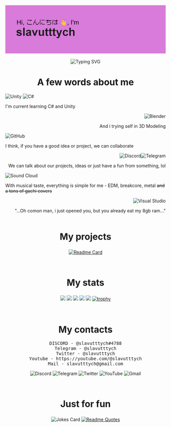 <img src="header.png" alt="Banner">
<p align="center" href="https://git.io/typing-svg"><img src="https://readme-typing-svg.herokuapp.com?font=Fira+Code&pause=1000&color=3BF781&center=true&repeat=false&width=500&lines=Unity+game+developer" alt="Typing SVG" /></p>
<h1 align="center"> A few words about me</h1>
<p>
<img src="https://img.shields.io/badge/unity-%23000000.svg?style=for-the-badge&amp;logo=unity&amp;logoColor=white" alt="Unity">
<img src="https://img.shields.io/badge/c%23-%23239120.svg?style=for-the-badge&amp;logo=c-sharp&amp;logoColor=white" alt="C#">
</p>
<a>I'm current learning C# and Unity</a>
<p>
<img align="right" src="https://img.shields.io/badge/blender-%23F5792A.svg?style=for-the-badge&amp;logo=blender&amp;logoColor=white" alt="Blender">
</p>
<br/><p align="right">And i trying self in 3D Modeling</p>
<p>
<img src="https://img.shields.io/badge/github-%23121011.svg?style=for-the-badge&amp;logo=github&amp;logoColor=white" alt="GitHub">
</p>
<a>I think, if you have a good idea or project, we can collaborate</a>
<p>
<img align="right" src="https://img.shields.io/badge/Telegram-2CA5E0?style=for-the-badge&amp;logo=telegram&amp;logoColor=white" alt="Telegram">
<img align="right" src="https://img.shields.io/badge/Discord-%235865F2.svg?style=for-the-badge&amp;logo=discord&amp;logoColor=white" alt="Discord">
</p>
<br/><p align="right">We can talk about our projects, ideas or just have a fun from something, lol</p>
<p>
<img src="https://img.shields.io/badge/sound%20cloud-FF5500?style=for-the-badge&amp;logo=soundcloud&amp;logoColor=white" alt="Sound Cloud">
</p>
<a>With musical taste, everything is simple for me - EDM, breakcore, metal <s>and a tons of gachi covers</s></a>
<p>
<img align="right" src="https://img.shields.io/badge/Visual%20Studio-5C2D91.svg?style=for-the-badge&amp;logo=visual-studio&amp;logoColor=white" alt="Visual Studio">
</p>
<br><p align="right">"...Oh comon man, i just opened you, but you already eat my 8gb ram..."
<br></br>
<h1 align="center">My projects</h1>
<div align="center">
  
###
[![Readme Card](https://github-readme-stats.vercel.app/api/pin/?username=slavutttych&repo=slavutttych)](https://github.com/slavutttych/slavutttych)
</div>
<br/>
<h1 align="center">My stats</h1>
<div align="center">

###
![](https://github-profile-summary-cards.vercel.app/api/cards/profile-details?username=slavutttych&theme=radical)
![](https://github-profile-summary-cards.vercel.app/api/cards/most-commit-language?username=slavutttych&theme=radical)
![](https://github-profile-summary-cards.vercel.app/api/cards/repos-per-language?username=slavutttych&theme=radical)
![](https://github-profile-summary-cards.vercel.app/api/cards/stats?username=slavutttych&theme=radical)
![](https://github-profile-summary-cards.vercel.app/api/cards/productive-time?username=slavutttych&theme=radical)
[![trophy](https://github-profile-trophy.vercel.app/?username=slavutttych)](https://github.com/slavutttych/github-profile-trophy)
</div>
<br/>
<h1 align="center">My contacts</h1>
<div align="center">
<pre>DISCORD - @slavutttych#4788
Telegram - @slavutttych
Twitter - @slavutttych
Youtube - https://youtube.com/@slavutttych
Mail - slavutttych@gmail.com</pre>
</div>
<p align="center">
<img src="https://img.shields.io/badge/Discord-%235865F2.svg?style=for-the-badge&amp;logo=discord&amp;logoColor=white" alt="Discord">
<img src="https://img.shields.io/badge/Telegram-2CA5E0?style=for-the-badge&amp;logo=telegram&amp;logoColor=white" alt="Telegram">
<img src="https://img.shields.io/badge/Twitter-%231DA1F2.svg?style=for-the-badge&amp;logo=Twitter&amp;logoColor=white" alt="Twitter">
<img src="https://img.shields.io/badge/YouTube-%23FF0000.svg?style=for-the-badge&amp;logo=YouTube&amp;logoColor=white" alt="YouTube">
<img src="https://img.shields.io/badge/Gmail-D14836?style=for-the-badge&amp;logo=gmail&amp;logoColor=white" alt="Gmail">
</p>
<br/>
<h1 align="center">Just for fun</h1>

<div align="center">
</p>

###
![Jokes Card](https://readme-jokes.vercel.app/api)
[![Readme Quotes](https://quotes-github-readme.vercel.app/api?type=horizontal&theme=dark)](https://github.com/piyushsuthar/github-readme-quotes)
</div>


